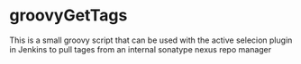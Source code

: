 # groovyGetTags

This is a small groovy script that can be used with the active selecion plugin in Jenkins to pull tages from an internal sonatype nexus repo manager

